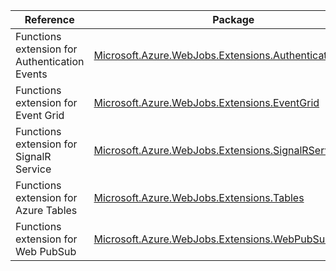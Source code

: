 | Reference | Package | Source |
|---|---|---|
|Functions extension for Authentication Events|[Microsoft.Azure.WebJobs.Extensions.AuthenticationEvents](https://www.nuget.org/packages/Microsoft.Azure.WebJobs.Extensions.AuthenticationEvents)|[Github](https://github.com/Azure/azure-sdk-for-net/blob/main/sdk/entra/Microsoft.Azure.WebJobs.Extensions.AuthenticationEvents)|
|Functions extension for Event Grid|[Microsoft.Azure.WebJobs.Extensions.EventGrid](https://www.nuget.org/packages/Microsoft.Azure.WebJobs.Extensions.EventGrid)|[Github](https://github.com/Azure/azure-sdk-for-net/blob/main/sdk/eventgrid/Microsoft.Azure.WebJobs.Extensions.EventGrid)|
|Functions extension for SignalR Service|[Microsoft.Azure.WebJobs.Extensions.SignalRService](https://www.nuget.org/packages/Microsoft.Azure.WebJobs.Extensions.SignalRService)|[Github](https://github.com/Azure/azure-sdk-for-net/blob/main/sdk/signalr/Microsoft.Azure.WebJobs.Extensions.SignalRService)|
|Functions extension for Azure Tables|[Microsoft.Azure.WebJobs.Extensions.Tables](https://www.nuget.org/packages/Microsoft.Azure.WebJobs.Extensions.Tables)|[Github](https://github.com/Azure/azure-sdk-for-net/blob/main/sdk/tables/Microsoft.Azure.WebJobs.Extensions.Tables)|
|Functions extension for Web PubSub|[Microsoft.Azure.WebJobs.Extensions.WebPubSub](https://www.nuget.org/packages/Microsoft.Azure.WebJobs.Extensions.WebPubSub)|[Github](https://github.com/Azure/azure-sdk-for-net/blob/main/sdk/webpubsub/Microsoft.Azure.WebJobs.Extensions.WebPubSub)|
